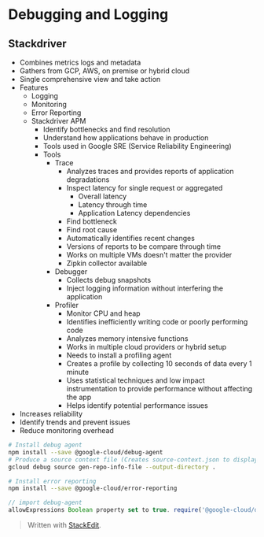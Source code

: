 
# Debugging and Logging

## Stackdriver
- Combines metrics logs and metadata
- Gathers from GCP, AWS, on premise or hybrid cloud
- Single comprehensive view and take action
- Features
	- Logging
	- Monitoring
	- Error Reporting
	- Stackdriver APM 
		- Identify bottlenecks and find resolution
		- Understand how applications behave in production
		- Tools used in Google SRE (Service Reliability Engineering)
		- Tools
			- Trace
				- Analyzes traces and provides reports of application degradations
				- Inspect latency for single request or aggregated
					- Overall latency
					- Latency through time
					- Application Latency dependencies
				- Find bottleneck 
				- Find root cause
				- Automatically identifies recent changes
				- Versions of reports to be compare through time
				- Works on multiple VMs doesn't matter the provider
				- Zipkin collector available
			- Debugger
				- Collects debug snapshots
				- Inject logging information without interfering the application
			- Profiler 
				- Monitor CPU and heap
				- Identifies inefficiently writing code or poorly performing code
				- Analyzes memory intensive functions
				- Works in multiple cloud providers or hybrid setup
				- Needs to install a profiling agent
				- Creates a profile by collecting 10 seconds of data every 1 minute
				- Uses statistical techniques and low impact instrumentation to provide performance without affecting the app
				- Helps identify potential performance issues
- Increases reliability
- Identify trends and prevent issues
- Reduce monitoring overhead

```bash
# Install debug agent
npm install --save @google-cloud/debug-agent
# Produce a source context file (Creates source-context.json to display the correct source code in GCP Debug window)
gcloud debug source gen-repo-info-file --output-directory .

# Install error reporting
npm install --save @google-cloud/error-reporting
```

```javascript
// import debug-agent
allowExpressions Boolean property set to true. require('@google-cloud/debug-agent').start({ allowExpressions:  true  });
```

> Written with [StackEdit](https://stackedit.io/).
<!--stackedit_data:
eyJoaXN0b3J5IjpbMTE0OTY4MTY3Myw2MzU4MTcxMjMsMTg5ND
k4MDI4OCwtMzkzMjM4NTk1XX0=
-->